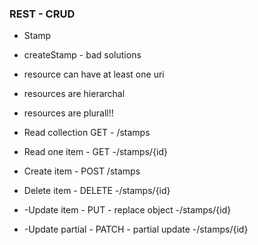 ### REST - CRUD
- Stamp
- createStamp - bad solutions

- resource can have at least one uri
- resources are hierarchal
- resources are plurall!!
- Read collection GET - /stamps
- Read one item - GET -/stamps/{id}
- Create item - POST /stamps
- Delete item - DELETE -/stamps/{id}
- -Update item - PUT - replace object -/stamps/{id}
- -Update partial - PATCH - partial update -/stamps/{id}